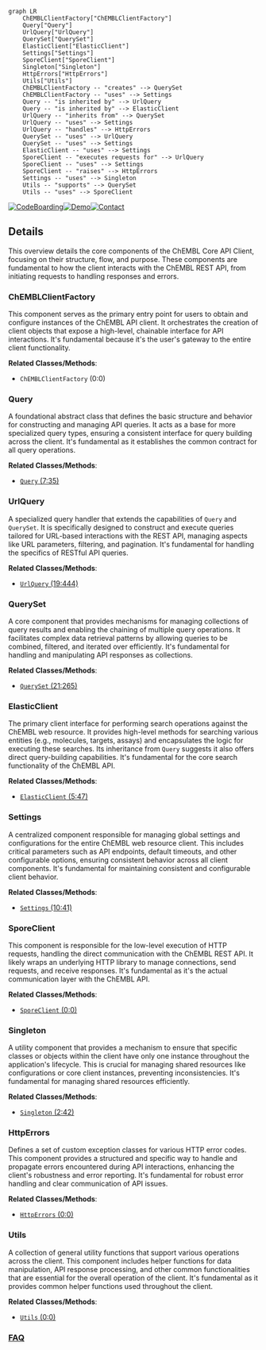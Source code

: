 ```mermaid
graph LR
    ChEMBLClientFactory["ChEMBLClientFactory"]
    Query["Query"]
    UrlQuery["UrlQuery"]
    QuerySet["QuerySet"]
    ElasticClient["ElasticClient"]
    Settings["Settings"]
    SporeClient["SporeClient"]
    Singleton["Singleton"]
    HttpErrors["HttpErrors"]
    Utils["Utils"]
    ChEMBLClientFactory -- "creates" --> QuerySet
    ChEMBLClientFactory -- "uses" --> Settings
    Query -- "is inherited by" --> UrlQuery
    Query -- "is inherited by" --> ElasticClient
    UrlQuery -- "inherits from" --> QuerySet
    UrlQuery -- "uses" --> Settings
    UrlQuery -- "handles" --> HttpErrors
    QuerySet -- "uses" --> UrlQuery
    QuerySet -- "uses" --> Settings
    ElasticClient -- "uses" --> Settings
    SporeClient -- "executes requests for" --> UrlQuery
    SporeClient -- "uses" --> Settings
    SporeClient -- "raises" --> HttpErrors
    Settings -- "uses" --> Singleton
    Utils -- "supports" --> QuerySet
    Utils -- "uses" --> SporeClient
```

[![CodeBoarding](https://img.shields.io/badge/Generated%20by-CodeBoarding-9cf?style=flat-square)](https://github.com/CodeBoarding/CodeBoarding)[![Demo](https://img.shields.io/badge/Try%20our-Demo-blue?style=flat-square)](https://www.codeboarding.org/demo)[![Contact](https://img.shields.io/badge/Contact%20us%20-%20contact@codeboarding.org-lightgrey?style=flat-square)](mailto:contact@codeboarding.org)

## Details

This overview details the core components of the ChEMBL Core API Client, focusing on their structure, flow, and purpose. These components are fundamental to how the client interacts with the ChEMBL REST API, from initiating requests to handling responses and errors.

### ChEMBLClientFactory
This component serves as the primary entry point for users to obtain and configure instances of the ChEMBL API client. It orchestrates the creation of client objects that expose a high-level, chainable interface for API interactions. It's fundamental because it's the user's gateway to the entire client functionality.


**Related Classes/Methods**:

- `ChEMBLClientFactory` (0:0)


### Query
A foundational abstract class that defines the basic structure and behavior for constructing and managing API queries. It acts as a base for more specialized query types, ensuring a consistent interface for query building across the client. It's fundamental as it establishes the common contract for all query operations.


**Related Classes/Methods**:

- <a href="https://github.com/chembl/chembl_webresource_client/chembl_webresource_client/query.py#L7-L35" target="_blank" rel="noopener noreferrer">`Query` (7:35)</a>


### UrlQuery
A specialized query handler that extends the capabilities of `Query` and `QuerySet`. It is specifically designed to construct and execute queries tailored for URL-based interactions with the REST API, managing aspects like URL parameters, filtering, and pagination. It's fundamental for handling the specifics of RESTful API queries.


**Related Classes/Methods**:

- <a href="https://github.com/chembl/chembl_webresource_client/chembl_webresource_client/url_query.py#L19-L444" target="_blank" rel="noopener noreferrer">`UrlQuery` (19:444)</a>


### QuerySet
A core component that provides mechanisms for managing collections of query results and enabling the chaining of multiple query operations. It facilitates complex data retrieval patterns by allowing queries to be combined, filtered, and iterated over efficiently. It's fundamental for handling and manipulating API responses as collections.


**Related Classes/Methods**:

- <a href="https://github.com/chembl/chembl_webresource_client/chembl_webresource_client/query_set.py#L21-L265" target="_blank" rel="noopener noreferrer">`QuerySet` (21:265)</a>


### ElasticClient
The primary client interface for performing search operations against the ChEMBL web resource. It provides high-level methods for searching various entities (e.g., molecules, targets, assays) and encapsulates the logic for executing these searches. Its inheritance from `Query` suggests it also offers direct query-building capabilities. It's fundamental for the core search functionality of the ChEMBL API.


**Related Classes/Methods**:

- <a href="https://github.com/chembl/chembl_webresource_client/chembl_webresource_client/elastic_client.py#L5-L47" target="_blank" rel="noopener noreferrer">`ElasticClient` (5:47)</a>


### Settings
A centralized component responsible for managing global settings and configurations for the entire ChEMBL web resource client. This includes critical parameters such as API endpoints, default timeouts, and other configurable options, ensuring consistent behavior across all client components. It's fundamental for maintaining consistent and configurable client behavior.


**Related Classes/Methods**:

- <a href="https://github.com/chembl/chembl_webresource_client/chembl_webresource_client/settings.py#L10-L41" target="_blank" rel="noopener noreferrer">`Settings` (10:41)</a>


### SporeClient
This component is responsible for the low-level execution of HTTP requests, handling the direct communication with the ChEMBL REST API. It likely wraps an underlying HTTP library to manage connections, send requests, and receive responses. It's fundamental as it's the actual communication layer with the ChEMBL API.


**Related Classes/Methods**:

- <a href="https://github.com/chembl/chembl_webresource_client/chembl_webresource_client/spore_client.py#L0-L0" target="_blank" rel="noopener noreferrer">`SporeClient` (0:0)</a>


### Singleton
A utility component that provides a mechanism to ensure that specific classes or objects within the client have only one instance throughout the application's lifecycle. This is crucial for managing shared resources like configurations or core client instances, preventing inconsistencies. It's fundamental for managing shared resources efficiently.


**Related Classes/Methods**:

- <a href="https://github.com/chembl/chembl_webresource_client/chembl_webresource_client/singleton.py#L2-L42" target="_blank" rel="noopener noreferrer">`Singleton` (2:42)</a>


### HttpErrors
Defines a set of custom exception classes for various HTTP error codes. This component provides a structured and specific way to handle and propagate errors encountered during API interactions, enhancing the client's robustness and error reporting. It's fundamental for robust error handling and clear communication of API issues.


**Related Classes/Methods**:

- <a href="https://github.com/chembl/chembl_webresource_client/chembl_webresource_client/http_errors.py#L0-L0" target="_blank" rel="noopener noreferrer">`HttpErrors` (0:0)</a>


### Utils
A collection of general utility functions that support various operations across the client. This component includes helper functions for data manipulation, API response processing, and other common functionalities that are essential for the overall operation of the client. It's fundamental as it provides common helper functions used throughout the client.


**Related Classes/Methods**:

- <a href="https://github.com/chembl/chembl_webresource_client/chembl_webresource_client/utils.py#L0-L0" target="_blank" rel="noopener noreferrer">`Utils` (0:0)</a>




### [FAQ](https://github.com/CodeBoarding/GeneratedOnBoardings/tree/main?tab=readme-ov-file#faq)